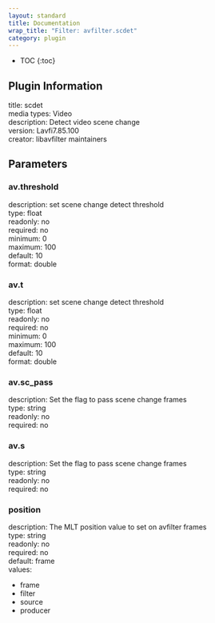 ```yaml
---
layout: standard
title: Documentation
wrap_title: "Filter: avfilter.scdet"
category: plugin
---
```

* TOC
{:toc}

## Plugin Information

title: scdet  
media types:
Video  
description: Detect video scene change  
version: Lavfi7.85.100  
creator: libavfilter maintainers  

## Parameters

### av.threshold

  
description:
set scene change detect threshold  
type: float  
readonly: no  
required: no  
minimum: 0  
maximum: 100  
default: 10  
format: double  

### av.t

  
description:
set scene change detect threshold  
type: float  
readonly: no  
required: no  
minimum: 0  
maximum: 100  
default: 10  
format: double  

### av.sc_pass

  
description:
Set the flag to pass scene change frames  
type: string  
readonly: no  
required: no  

### av.s

  
description:
Set the flag to pass scene change frames  
type: string  
readonly: no  
required: no  

### position

  
description:
The MLT position value to set on avfilter frames  
type: string  
readonly: no  
required: no  
default: frame  
values:  

* frame
* filter
* source
* producer

